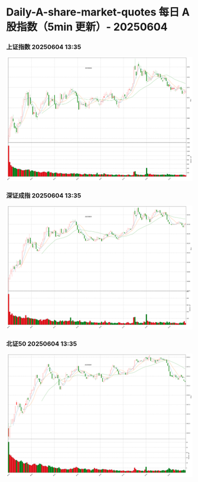 
# Daily-A-share-market-quotes 每日 A 股指数（5min 更新）- 20250604

### 上证指数 20250604 13:35
![](./fig/2025/6/20250604-sh000001.png)

### 深证成指 20250604 13:35
![](./fig/2025/6/20250604-sz399001.png)

### 北证50 20250604 13:35
![](./fig/2025/6/20250604-bj899050.png)
